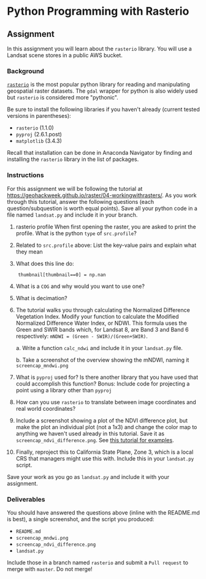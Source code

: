 # Python Programming with Rasterio
## Assignment
In this assignment you will learn about the `rasterio` library. You will use a Landsat scene stores in a public AWS bucket. 


### Background
[`rasterio`](https://rasterio.readthedocs.io/en/latest/) is the most popular python library for reading and manipulating geospatial raster datasets. The `gdal` wrapper for python is also widely used but `rasterio` is considered more "pythonic". 

Be sure to install the following libraries if you haven't already (current tested versions in parentheses):
- `rasterio` (1.1.0)
- `pyproj` (2.6.1.post)
- `matplotlib` (3.4.3)

Recall that installation can be done in Anaconda Navigator by finding and installing the `rasterio` library in the list of packages.

### Instructions
For this assignment we will be following the tutorial at https://geohackweek.github.io/raster/04-workingwithrasters/. As you work through this tutorial, answer the following questions (each question/subquestion is worth equal points). Save all your python code in a file named `landsat.py` and include it in your branch.

1. rasterio profile
When first opening the raster, you are asked to print the profile. What is the python `type` of `src.profile`? 

2. Related to `src.profile` above:
List the key-value pairs and explain what they mean

3. What does this line do:
```
    thumbnail[thumbnail==0] = np.nan
```

4. What is a `COG` and why would you want to use one?


5. What is decimation?


6. The tutorial walks you through calculating the Normalized Difference Vegetation Index. Modify your function to calculate the Modified Normalized Difference Water Index, or NDWI. This formula uses the Green and SWIR bands which, for Landsat 8, are Band 3 and Band 6 respectively: `mNDWI = (Green - SWIR)/(Green+SWIR)`. 

    a. Write a function `calc_ndwi` and include it in your `landsat.py` file. 
    
    b. Take a screenshot of the overview showing the mNDWI, naming it `screencap_mndwi.png`

7. What is `pyproj` used for? Is there another library that you have used that could accomplish this function? 
Bonus: Include code for projecting a point using a library other than `pyproj`

8. How can you use `rasterio` to translate between image coordinates and real world coordinates?

9. Include a screenshot showing a plot of the NDVI difference plot, but make the plot an individual plot (not a 1x3) and change the color map to anything we haven't used already in this tutorial. Save it as `screencap_ndvi_difference.png`. See [this tutorial for examples](https://matplotlib.org/stable/tutorials/colors/colormaps.html).

10. Finally, reproject this to California State Plane, Zone 3, which is a local CRS that managers might use this with. Include this in your `landsat.py` script.

Save your work as you go as `landsat.py` and include it with your assignment.

### Deliverables

You should have answered the questions above (inline with the README.md is best), a single screenshot, and the script you produced:

- `README.md`
- `screencap_mndwi.png`
- `screencap_ndvi_difference.png`
- `landsat.py` 
 
Include those in a branch named `rasterio` and submit a `Pull request` to merge with `master`. Do not merge!

